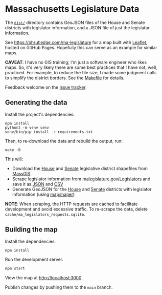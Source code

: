# Massachusetts Legislature Data

The [`dist/`](/dist) directory contains GeoJSON files of the House and Senate districts with legislator information, and a JSON file of just the legislator information.

See <https://bhrutledge.com/ma-legislature> for a map built with [Leaflet](https://leafletjs.com/), hosted on GitHub Pages. Hopefully this can serve as an example for similar maps.

**CAVEAT**: I have no GIS training; I'm just a software engineer who likes maps. So, it's very likely there are some best practices that I have not, well, practiced. For example, to reduce the file size, I made some judgment calls to simplify the district borders. See the [Makefile](./Makefile) for details.

Feedback welcome on the [issue tracker](https://github.com/bhrutledge/ma-legislature/issues).

## Generating the data

Install the project's dependencies:

```
npm install
python3 -m venv venv
venv/bin/pip install -r requirements.txt
```

Then, to re-download the data and rebuild the output, run:

```
make -B
```

This will:

- Download the [House](https://docs.digital.mass.gov/dataset/massgis-data-massachusetts-house-legislative-districts) and [Senate](https://docs.digital.mass.gov/dataset/massgis-data-massachusetts-senate-legislative-districts) legislative district shapefiles from [MassGIS](https://docs.digital.mass.gov/dataset/massgis-data-layers)
- Scrape legislator information from [malegislature.gov/Legislators](https://malegislature.gov/Legislators) and save it as [JSON](dist/ma_legislators.json) and [CSV](dist/ma_legislators.csv)
- Generate GeoJSON for the [House](dist/ma_house.geojson) and [Senate](dist/ma_senate.geojson) districts with legislator information (using [mapshaper](https://github.com/mbloch/mapshaper))

**NOTE**: When scraping, the HTTP requests are cached to facilitate development and avoid excessive traffic. To re-scrape the data, delete `cache/ma_legislators_requests.sqlite`.

## Building the map

Install the dependencies:

```sh
npm install
```

Run the development server:

```sh
npm start
```

View the map at <http://localhost:3000>.

Publish changes by pushing them to the `main` branch.
